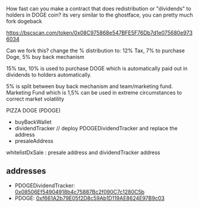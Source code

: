 How fast can you make a contract that does redistribution or "dividends" to holders in DOGE coin?
its very similar to the ghostface, you can pretty much fork dogeback

https://bscscan.com/token/0x08C975868e547BFE5F76Db7d1e075680e9736034

Can we fork this? change the % distribution to:  12% Tax,  7% to purchase Doge, 5% buy back mechanism  

15% tax, 10% is used to purchase DOGE which is automatically paid out in dividends to holders automatically.

5% is split between buy back mechanism and team/marketing fund. 
Marketing Fund which is 1,5% can be used in extreme circumstances to correct market volatility

PIZZA DOGE (PDOGE)

- buyBackWallet
- dividendTracker // deploy PDOGEDividendTracker and replace the address
- presaleAddress

whitelistDxSale : presale address and dividendTracker address

## addresses
- PDOGEDividendTracker: [0x08506Ef54904918b4c75887Bc2f090C7c1280C5b](https://bscscan.com/address/0x08506Ef54904918b4c75887Bc2f090C7c1280C5b#contracts)
- PDOGE: [0xf661A2b79E05f2D8c59Ab1D119AE8624E97B9c03](https://bscscan.com/address/0xf661A2b79E05f2D8c59Ab1D119AE8624E97B9c03#contracts)
